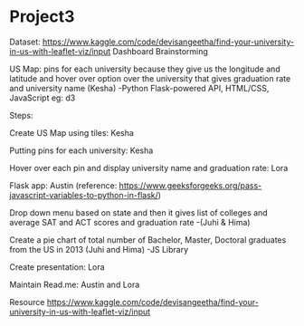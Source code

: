 # Project3

Dataset: https://www.kaggle.com/code/devisangeetha/find-your-university-in-us-with-leaflet-viz/input 
Dashboard Brainstorming
 
US Map: pins for each university because they give us the longitude and latitude and hover over option over the university that gives graduation rate and university name (Kesha) -Python Flask-powered API, HTML/CSS, JavaScript eg: d3 

Steps:

Create US Map using tiles: Kesha

Putting pins for each university: Kesha

Hover over each pin and display university name and graduation rate: Lora

Flask app: Austin (reference: https://www.geeksforgeeks.org/pass-javascript-variables-to-python-in-flask/)

Drop down menu based on state and then it gives list of colleges and average SAT and ACT scores and graduation rate -(Juhi & Hima)

Create a pie chart of total number of Bachelor, Master, Doctoral graduates from the US in 2013 (Juhi and Hima) -JS Library

Create presentation: Lora

Maintain Read.me: Austin and Lora

Resource https://www.kaggle.com/code/devisangeetha/find-your-university-in-us-with-leaflet-viz/input 

